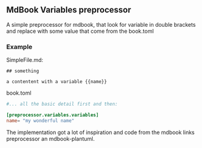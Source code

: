 
## MdBook  Variables preprocessor

A simple preprocessor for mdbook, that look for variable in double brackets and replace with some value that come from the book.toml

### Example

SimpleFile.md:
```
## something

a contentent with a variable {{name}} 
```

book.toml
```toml
#... all the basic detail first and then:

[preprocessor.variables.variables]
name= "my wonderful name"
```

The implementation got a lot of inspiration and code from the mdbook links preprocessor an mdbook-plantuml.






